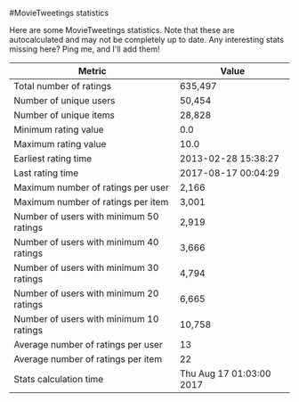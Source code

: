 #MovieTweetings statistics

Here are some MovieTweetings statistics. Note that these are autocalculated and may not be completely up to date. Any interesting stats missing here? Ping me, and I'll add them!

Metric | Value
--- | ---
Total number of ratings                 | 635,497
Number of unique users                  | 50,454
Number of unique items                  | 28,828
Minimum rating value                    | 0.0
Maximum rating value                    | 10.0
Earliest rating time                    | 2013-02-28 15:38:27
Last rating time                        | 2017-08-17 00:04:29
Maximum number of ratings per user      | 2,166
Maximum number of ratings per item      | 3,001
Number of users with minimum 50 ratings | 2,919
Number of users with minimum 40 ratings | 3,666
Number of users with minimum 30 ratings | 4,794
Number of users with minimum 20 ratings | 6,665
Number of users with minimum 10 ratings | 10,758
Average number of ratings per user      | 13
Average number of ratings per item      | 22
Stats calculation time                  | Thu Aug 17 01:03:00 2017

